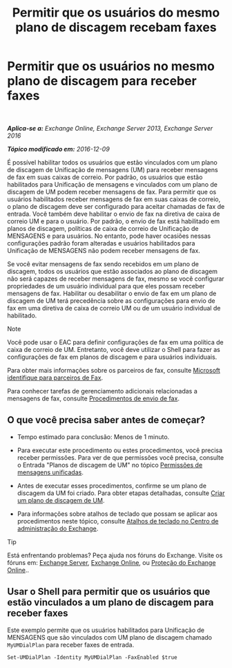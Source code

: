 ﻿---
title: 'Permitir que os usuários do mesmo plano de discagem recebam faxes'
TOCTitle: Permitir que os usuários no mesmo plano de discagem para receber faxes
ms:assetid: cb245028-0b86-4171-879e-934dd35fa626
ms:mtpsurl: https://technet.microsoft.com/pt-br/library/Bb124557(v=EXCHG.150)
ms:contentKeyID: 52058527
ms.date: 05/22/2018
mtps_version: v=EXCHG.150
ms.translationtype: MT
---

# Permitir que os usuários no mesmo plano de discagem para receber faxes

 

_**Aplica-se a:** Exchange Online, Exchange Server 2013, Exchange Server 2016_

_**Tópico modificado em:** 2016-12-09_

É possível habilitar todos os usuários que estão vinculados com um plano de discagem de Unificação de mensagens (UM) para receber mensagens de fax em suas caixas de correio. Por padrão, os usuários que estão habilitados para Unificação de mensagens e vinculados com um plano de discagem de UM podem receber mensagens de fax. Para permitir que os usuários habilitados receber mensagens de fax em suas caixas de correio, o plano de discagem deve ser configurado para aceitar chamadas de fax de entrada. Você também deve habilitar o envio de fax na diretiva de caixa de correio UM e para o usuário. Por padrão, o envio de fax está habilitado em planos de discagem, políticas de caixa de correio de Unificação de MENSAGENS e para usuários. No entanto, pode haver ocasiões nessas configurações padrão foram alteradas e usuários habilitados para Unificação de MENSAGENS não podem receber mensagens de fax.

Se você evitar mensagens de fax sendo recebidos em um plano de discagem, todos os usuários que estão associados ao plano de discagem não será capazes de receber mensagens de fax, mesmo se você configurar propriedades de um usuário individual para que eles possam receber mensagens de fax. Habilitar ou desabilitar o envio de fax em um plano de discagem de UM terá precedência sobre as configurações para envio de fax em uma diretiva de caixa de correio UM ou de um usuário individual de habilitado.


> [!NOTE]
> Você pode usar o EAC para definir configurações de fax em uma política de caixa de correio de UM. Entretanto, você deve utilizar o Shell para fazer as configurações de fax em planos de discagem e para usuários individuais.



Para obter mais informações sobre os parceiros de fax, consulte [Microsoft identifique para parceiros de Fax](https://go.microsoft.com/fwlink/?linkid=190238).

Para conhecer tarefas de gerenciamento adicionais relacionadas a mensagens de fax, consulte [Procedimentos de envio de fax](faxing-procedures-exchange-2013-help.md).

## O que você precisa saber antes de começar?

  - Tempo estimado para conclusão: Menos de 1 minuto.

  - Para executar este procedimento ou estes procedimentos, você precisa receber permissões. Para ver de que permissões você precisa, consulte o Entrada "Planos de discagem de UM" no tópico [Permissões de mensagens unificadas](unified-messaging-permissions-exchange-2013-help.md).

  - Antes de executar esses procedimentos, confirme se um plano de discagem da UM foi criado. Para obter etapas detalhadas, consulte [Criar um plano de discagem de UM](create-a-um-dial-plan-exchange-2013-help.md).

  - Para informações sobre atalhos de teclado que possam se aplicar aos procedimentos neste tópico, consulte [Atalhos de teclado no Centro de administração do Exchange](keyboard-shortcuts-in-the-exchange-admin-center-exchange-online-protection-help.md).


> [!TIP]
> Está enfrentando problemas? Peça ajuda nos fóruns do Exchange. Visite os fóruns em: <A href="https://go.microsoft.com/fwlink/p/?linkid=60612">Exchange Server</A>, <A href="https://go.microsoft.com/fwlink/p/?linkid=267542">Exchange Online</A>, ou <A href="https://go.microsoft.com/fwlink/p/?linkid=285351">Proteção do Exchange Online</A>..



## Usar o Shell para permitir que os usuários que estão vinculados a um plano de discagem para receber faxes

Este exemplo permite que os usuários habilitados para Unificação de MENSAGENS que são vinculados com UM plano de discagem chamado `MyUMDialPlan` para receber faxes de entrada.

    Set-UMDialPlan -Identity MyUMDialPlan -FaxEnabled $true

